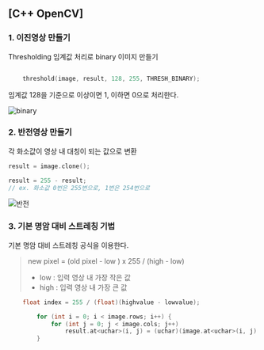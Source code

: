 ## [C++ OpenCV]
### 1. 이진영상 만들기

Thresholding 임계값 처리로 binary 이미지 만들기

```c++

	threshold(image, result, 128, 255, THRESH_BINARY);

```
임계값 128을 기준으로 이상이면 1, 이하면 0으로 처리한다.

![binary](https://user-images.githubusercontent.com/81904943/139826715-3d9b59ee-30ad-4e0d-8c12-881c8d7538c1.PNG)

### 2. 반전영상 만들기 

각 화소값이 영상 내 대칭이 되는 값으로 변환 

```c++
result = image.clone();

result = 255 - result;
// ex. 화소값 0번은 255번으로, 1번은 254번으로 
```

![반전](https://user-images.githubusercontent.com/81904943/139827596-4aa3a346-050d-43a0-91c0-73c5847a351e.PNG)

### 3. 기본 명암 대비 스트레칭 기법 

기본 명암 대비 스트레칭 공식을 이용한다.

> new pixel = (old pixel - low ) x 255 / (high - low)
> - low : 입력 영상 내 가장 작은 값
> - high : 입력 영상 내 가장 큰 값   

```c++
	float index = 255 / (float)(highvalue - lowvalue);

		for (int i = 0; i < image.rows; i++) {
			for (int j = 0; j < image.cols; j++) 
				result.at<uchar>(i, j) = (uchar)(image.at<uchar>(i, j) - lowvalue) * index;	 
		}	
```



